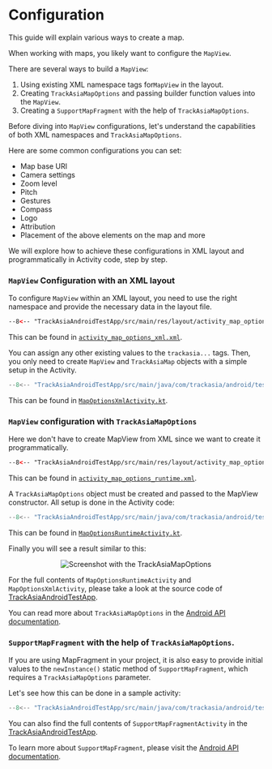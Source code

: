 # Configuration

This guide will explain various ways to create a map.

When working with maps, you likely want to configure the `MapView`.

There are several ways to build a `MapView`:

1. Using existing XML namespace tags for`MapView` in the layout.
2. Creating `TrackAsiaMapOptions` and passing builder function values into the `MapView`.
3. Creating a `SupportMapFragment` with the help of `TrackAsiaMapOptions`.

Before diving into `MapView` configurations, let's understand the capabilities of both XML namespaces and `TrackAsiaMapOptions`.

Here are some common configurations you can set:

- Map base URI
- Camera settings
- Zoom level
- Pitch
- Gestures
- Compass
- Logo
- Attribution
- Placement of the above elements on the map and more

We will explore how to achieve these configurations in XML layout and programmatically in Activity code, step by step.

### `MapView` Configuration with an XML layout

To configure `MapView` within an XML layout, you need to use the right namespace and provide the necessary data in the layout file.

```xml
--8<-- "TrackAsiaAndroidTestApp/src/main/res/layout/activity_map_options_xml.xml"
```

This can be found in [`activity_map_options_xml.xml`](https://github.com/trackasia/trackasia-native/blob/main/platform/android/TrackAsiaAndroidTestApp/src/main/res/layout/activity_map_fragment.xml).

You can assign any other existing values to the `trackasia...` tags. Then, you only need to create `MapView` and `TrackAsiaMap` objects with a simple setup in the Activity.

```kotlin title="MapOptionsXmlActivity.kt"
--8<-- "TrackAsiaAndroidTestApp/src/main/java/com/trackasia/android/testapp/activity/options/MapOptionsXmlActivity.kt"
```

This can be found in [`MapOptionsXmlActivity.kt`](https://github.com/trackasia/trackasia-native/blob/main/platform/android/TrackAsiaAndroidTestApp/src/main/java/com/trackasia/android/testapp/activity/options/MapOptionsXmlActivity.kt).

### `MapView` configuration with `TrackAsiaMapOptions`

 Here we don't have to create MapView from XML since we want to create it programmatically.
```xml
--8<-- "TrackAsiaAndroidTestApp/src/main/res/layout/activity_map_options_runtime.xml"
```

This can be found in [`activity_map_options_runtime.xml`](https://github.com/trackasia/trackasia-native/blob/main/platform/android/TrackAsiaAndroidTestApp/src/main/res/layout/activity_map_options_runtime.xml).

A `TrackAsiaMapOptions` object must be created and passed to the MapView constructor. All setup is done in the Activity code:

```kotlin title="MapOptionsRuntimeActivity.kt"
--8<-- "TrackAsiaAndroidTestApp/src/main/java/com/trackasia/android/testapp/activity/options/MapOptionsRuntimeActivity.kt"
```

This can be found in [`MapOptionsRuntimeActivity.kt`](https://github.com/trackasia/trackasia-native/blob/main/platform/android/TrackAsiaAndroidTestApp/src/main/java/com/trackasia/android/testapp/activity/options/MapOptionsRuntimeActivity.kt).

Finally you will see a result similar to this:

<div style="text-align: center">
  <img src="https://github.com/user-attachments/assets/dd85f496-3e6f-4788-933e-4ec3d5999935" alt="Screenshot with the TrackAsiaMapOptions">
</div>

For the full contents of `MapOptionsRuntimeActivity` and `MapOptionsXmlActivity`, please take a look at the source code of [TrackAsiaAndroidTestApp](https://github.com/trackasia/trackasia-native/tree/main/platform/android/TrackAsiaAndroidTestApp/src/main/java/com/trackasia/android/testapp/activity/options).

You can read more about `TrackAsiaMapOptions` in the [Android API documentation](https://trackasia.com/trackasia-native/android/api/-map-libre%20-native%20-android/com.trackasia.android.maps/-map-libre-map-options/index.html?query=open%20class%20TrackAsiaMapOptions%20:%20Parcelable).

### `SupportMapFragment` with the help of `TrackAsiaMapOptions`.

If you are using MapFragment in your project, it is also easy to provide initial values to the `newInstance()` static method of `SupportMapFragment`, which requires a `TrackAsiaMapOptions` parameter.

Let's see how this can be done in a sample activity:

```kotlin
--8<-- "TrackAsiaAndroidTestApp/src/main/java/com/trackasia/android/testapp/activity/fragment/SupportMapFragmentActivity.kt"
```

You can also find the full contents of `SupportMapFragmentActivity` in the [TrackAsiaAndroidTestApp](https://github.com/trackasia/trackasia-native/tree/main/platform/android/TrackAsiaAndroidTestApp/src/main/java/com/trackasia/android/testapp/activity/fragment/SupportMapFragmentActivity.kt).

To learn more about `SupportMapFragment`, please visit the [Android API documentation](https://trackasia.com/trackasia-native/android/api/-map-libre%20-native%20-android/com.trackasia.android.maps/-support-map-fragment/index.html?query=open%20class%20SupportMapFragment%20:%20Fragment,%20OnMapReadyCallback).
